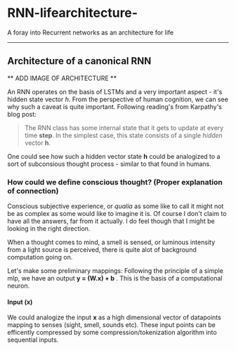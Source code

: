 # RNN-lifearchitecture-
A foray into Recurrent networks as an architecture for life 

---

## Architecture of a canonical RNN

** ADD IMAGE OF ARCHITECTURE **

An RNN operates on the basis of LSTMs and a very important aspect -  it's hidden state vector *h*.
From the perspective of human cognition, we can see why such a caveat is quite important. 
Following reading's from Karpathy's blog post:

> The RNN class has some internal state that it gets to update at every time **step**. In the simplest case, this state consists of a single *hidden* vector **h**.

One could see how such a hidden vector state **h** could be analogized to a sort of subconsious thought process - similar to that found in humans.

### How could we define conscious thought? (Proper explanation of connection)
Conscious subjective experience, or *qualia* as some like to call it might not be as complex as some would like to imagine it is. Of course I don't claim to have all the answers, far from it actually. I do feel though that I might be looking in the right direction.

When a thought comes to mind, a smell is sensed, or luminous intensity from a light source is perceived, there is quite alot of background computation going on. 

Let's make some preliminary mappings:
Following the principle of a simple mlp, we have an output **y = (W.x) + b** . This is the basis of a computational neuron.

#### Input (x)
We could analogize the input **x** as a high dimensional vector of datapoints mapping to senses (sight, smell, sounds etc). These input points can be efficently compressed by some compression/tokenization algorithm into sequential inputs.


